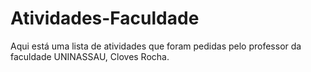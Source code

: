 # Atividades-Faculdade

Aqui está uma lista de atividades que foram pedidas pelo professor da faculdade UNINASSAU, Cloves Rocha.
